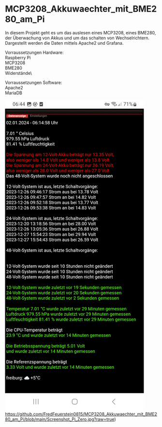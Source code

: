 # MCP3208_Akkuwaechter_mit_BME280_am_Pi
In diesem Projekt geht es um das auslesen eines MCP3208, eines BME280, der Überwachung von Akkus und um das schalten von Wechselrichtern.\
Dargestellt werden die Daten mittels Apache2 und Grafana.

Vorraussetzungen Hardware:\
Raspberry Pi\
MCP3208\
BME280\
Widerstände\

Vorraussetzungen Software:\
Apache2\
MariaDB

![alt text](https://github.com/FredFeuerstein0815/MCP3208_Akkuwaechter_mit_BME280_am_Pi/blob/main/Screenshot_Pi_Zero.jpg)https://github.com/FredFeuerstein0815/MCP3208_Akkuwaechter_mit_BME280_am_Pi/blob/main/Screenshot_Pi_Zero.jpg?raw=true)
